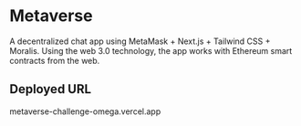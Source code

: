 # Metaverse
A decentralized chat app using MetaMask + Next.js + Tailwind CSS + Moralis.
Using the web 3.0 technology, the app works with Ethereum smart contracts from the web.

## Deployed URL
metaverse-challenge-omega.vercel.app
